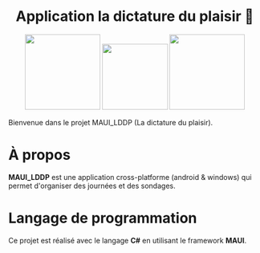 <h1 align="center">Application la dictature du plaisir 📱</h1>

<p align="center">
  <img src="https://github.com/AlexD972/MAUI_LDDP/assets/125886242/922a6abb-4bc3-478d-b48d-c1c9d13c1cfc" width="150">
  <img src="https://github.com/AlexD972/MAUI_LDDP/assets/125886242/7b0ac197-88ab-49c1-a526-f8d42ba2887e" width="131">
  <img src="https://github.com/AlexD972/MAUI_LDDP/assets/125886242/5a116ce9-c658-40d0-982e-35c54e61be22" width="150">
</p>

Bienvenue dans le projet MAUI_LDDP (La dictature du plaisir).

# À propos
**MAUI_LDDP** est une application cross-platforme (android & windows) qui permet d'organiser des journées et des sondages.

# Langage de programmation
Ce projet est réalisé avec le langage **C#** en utilisant le framework **MAUI**.
